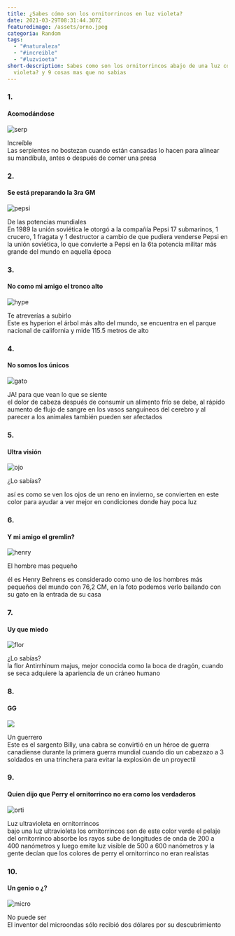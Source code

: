 ```yaml
---
title: ¿Sabes cómo son los ornitorrincos en luz violeta?
date: 2021-03-29T08:31:44.307Z
featuredimage: /assets/orno.jpeg
categoria: Random
tags:
  - "#naturaleza"
  - "#increible"
  - "#luzvioeta"
short-description: Sabes como son los ornitorrincos abajo de una luz color ultra
  violeta? y 9 cosas mas que no sabias
---
```

### 1.

#### Acomodándose 

![serp](/assets/serp.jpg "serp")

Increíble <br/>
Las serpientes no bostezan cuando están cansadas lo hacen para alinear su mandíbula, antes o después de comer una presa



### 2.

#### Se está preparando la 3ra GM

![pepsi](/assets/pepsi.jpg "pepsi")

De las potencias mundiales  <br/>
En 1989 la unión soviética le otorgó a la compañía Pepsi 17 submarinos, 1 crucero, 1 fragata y 1 destructor a cambio de que pudiera venderse Pepsi en la unión soviética, lo que convierte a Pepsi en la 6ta potencia militar más grande del mundo en aquella época



### 3.

#### No como mi amigo el tronco alto 

![hype](/assets/hype.jpg "hype")

Te atreverías a subirlo  <br/>
Este es hyperion el árbol más alto del mundo, se encuentra en el parque nacional de california y mide 115.5 metros de alto 



### 4.

#### No somos los únicos 

![gato](/assets/gato.jpg "gato")

JA! para que vean lo que se siente <br/>
el dolor de cabeza después de consumir un alimento frío se debe, al rápido aumento de flujo de sangre en los vasos sanguíneos del cerebro y al parecer a los animales también pueden ser afectados 



### 5.

#### Ultra visión

![ojo](/assets/ojo.jpg "ojo")

¿Lo sabías? <br/>

así es como se ven los ojos de un reno en invierno, se convierten en este color para ayudar a ver mejor en condiciones donde hay poca luz   

### 6.

#### Y mi amigo el gremlin?

![henry](/assets/henry.png "henry ")

El hombre mas pequeño <br/>

él es Henry Behrens es considerado como uno de los hombres más pequeños del mundo con 76,2 CM, en la foto podemos verlo bailando con su gato en la entrada de su casa 



### 7.

#### Uy que miedo 

![flor](/assets/floe_1.jpg "flor")

¿Lo sabías? <br/>
la flor Antirrhinum majus, mejor conocida como la boca de dragón, cuando se seca adquiere la apariencia de un cráneo humano 



### 8.

#### GG

![](/assets/sargento.jpg)

Un guerrero <br/>
Este es el sargento Billy, una cabra se convirtió en un héroe de guerra canadiense durante la primera guerra mundial cuando dio un cabezazo a 3 soldados en una trinchera para evitar la explosión de un proyectil 



### 9.

#### Quien dijo que Perry el ornitorrinco no era como los verdaderos 

![orti](/assets/orti.jpg "orti ")

Luz ultravioleta en ornitorrincos <br/>
bajo una luz ultravioleta los ornitorrincos son de este color verde el pelaje del ornitorrinco absorbe los rayos sube de longitudes de onda de 200 a 400 nanómetros y luego emite luz visible de 500 a 600 nanómetros y la gente decían que los colores de perry el ornitorrinco no eran realistas



### 10.

#### Un genio o ¿?

![micro](/assets/micro.jpg "micro ")

No puede ser <br/>
El inventor del microondas sólo recibió dos dólares por su descubrimiento